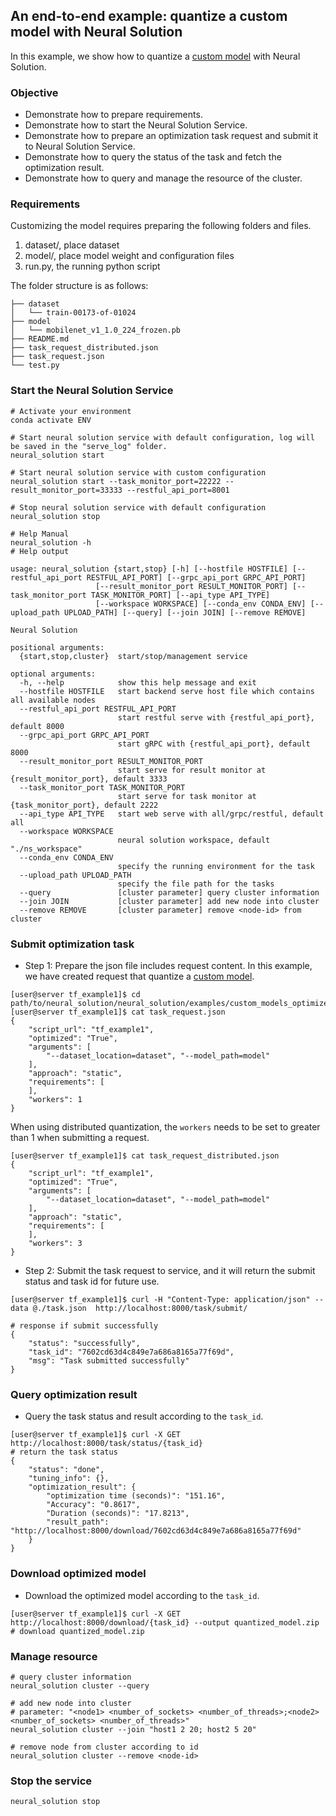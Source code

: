 
## An end-to-end example: quantize a custom model with Neural Solution

In this example, we show how to quantize a [custom model](https://github.com/intel/neural-compressor/tree/master/examples/helloworld/tf_example1) with Neural Solution.

### Objective
- Demonstrate how to prepare requirements.
- Demonstrate how to start the Neural Solution Service.
- Demonstrate how to prepare an optimization task request and submit it to Neural Solution Service.
- Demonstrate how to query the status of the task and fetch the optimization result.
- Demonstrate how to query and manage the resource of the cluster.

### Requirements
Customizing the model requires preparing the following folders and files.
1. dataset/, place dataset
2. model/, place model weight and configuration files
3. run.py, the running python script

The folder structure is as follows:
```shell
├── dataset
│   └── train-00173-of-01024
├── model
│   └── mobilenet_v1_1.0_224_frozen.pb
├── README.md
├── task_request_distributed.json
├── task_request.json
└── test.py
```

### Start the Neural Solution Service

```shell
# Activate your environment
conda activate ENV

# Start neural solution service with default configuration, log will be saved in the "serve_log" folder.
neural_solution start

# Start neural solution service with custom configuration
neural_solution start --task_monitor_port=22222 --result_monitor_port=33333 --restful_api_port=8001

# Stop neural solution service with default configuration
neural_solution stop

# Help Manual
neural_solution -h
# Help output

usage: neural_solution {start,stop} [-h] [--hostfile HOSTFILE] [--restful_api_port RESTFUL_API_PORT] [--grpc_api_port GRPC_API_PORT]
                   [--result_monitor_port RESULT_MONITOR_PORT] [--task_monitor_port TASK_MONITOR_PORT] [--api_type API_TYPE]
                   [--workspace WORKSPACE] [--conda_env CONDA_ENV] [--upload_path UPLOAD_PATH] [--query] [--join JOIN] [--remove REMOVE]

Neural Solution

positional arguments:
  {start,stop,cluster}  start/stop/management service

optional arguments:
  -h, --help            show this help message and exit
  --hostfile HOSTFILE   start backend serve host file which contains all available nodes
  --restful_api_port RESTFUL_API_PORT
                        start restful serve with {restful_api_port}, default 8000
  --grpc_api_port GRPC_API_PORT
                        start gRPC with {restful_api_port}, default 8000
  --result_monitor_port RESULT_MONITOR_PORT
                        start serve for result monitor at {result_monitor_port}, default 3333
  --task_monitor_port TASK_MONITOR_PORT
                        start serve for task monitor at {task_monitor_port}, default 2222
  --api_type API_TYPE   start web serve with all/grpc/restful, default all
  --workspace WORKSPACE
                        neural solution workspace, default "./ns_workspace"
  --conda_env CONDA_ENV
                        specify the running environment for the task
  --upload_path UPLOAD_PATH
                        specify the file path for the tasks
  --query               [cluster parameter] query cluster information
  --join JOIN           [cluster parameter] add new node into cluster
  --remove REMOVE       [cluster parameter] remove <node-id> from cluster
```


### Submit optimization task

- Step 1: Prepare the json file includes request content. In this example, we have created request that quantize a [custom model](https://github.com/intel/neural-compressor/tree/master/examples/helloworld/tf_example1).

```shell
[user@server tf_example1]$ cd path/to/neural_solution/neural_solution/examples/custom_models_optimized/tf_example1
[user@server tf_example1]$ cat task_request.json
{
    "script_url": "tf_example1",
    "optimized": "True",
    "arguments": [
        "--dataset_location=dataset", "--model_path=model"
    ],
    "approach": "static",
    "requirements": [
    ],
    "workers": 1
}
```
When using distributed quantization, the `workers` needs to be set to greater than 1 when submitting a request.
```shell
[user@server tf_example1]$ cat task_request_distributed.json
{
    "script_url": "tf_example1",
    "optimized": "True",
    "arguments": [
        "--dataset_location=dataset", "--model_path=model"
    ],
    "approach": "static",
    "requirements": [
    ],
    "workers": 3
}
```


- Step 2: Submit the task request to service, and it will return the submit status and task id for future use.

```shell
[user@server tf_example1]$ curl -H "Content-Type: application/json" --data @./task.json  http://localhost:8000/task/submit/

# response if submit successfully
{
    "status": "successfully",
    "task_id": "7602cd63d4c849e7a686a8165a77f69d",
    "msg": "Task submitted successfully"
}
```



### Query optimization result

- Query the task status and result according to the `task_id`.

``` shell
[user@server tf_example1]$ curl -X GET  http://localhost:8000/task/status/{task_id}
# return the task status
{
    "status": "done",
    "tuning_info": {},
    "optimization_result": {
        "optimization time (seconds)": "151.16",
        "Accuracy": "0.8617",
        "Duration (seconds)": "17.8213",
        "result_path": "http://localhost:8000/download/7602cd63d4c849e7a686a8165a77f69d"
    }
}

```
### Download optimized model

- Download the optimized model according to the `task_id`.

``` shell
[user@server tf_example1]$ curl -X GET  http://localhost:8000/download/{task_id} --output quantized_model.zip
# download quantized_model.zip
```

### Manage resource
```shell
# query cluster information
neural_solution cluster --query

# add new node into cluster
# parameter: "<node1> <number_of_sockets> <number_of_threads>;<node2> <number_of_sockets> <number_of_threads>"
neural_solution cluster --join "host1 2 20; host2 5 20"

# remove node from cluster according to id
neural_solution cluster --remove <node-id>
```

### Stop the service
```shell
neural_solution stop
```

